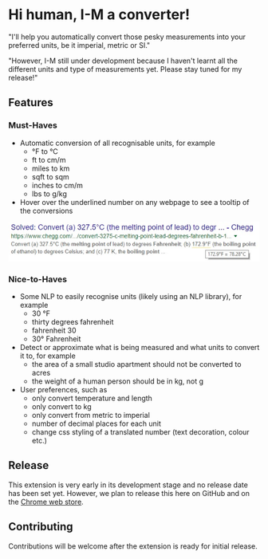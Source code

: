 # Hi human, I-M a converter!
"I'll help you automatically convert those pesky measurements into your preferred units, be it imperial, metric or SI."

"However, I-M still under development because I haven't learnt all the different units and type of measurements yet. Please stay tuned for my release!"

## Features

### Must-Haves
* Automatic conversion of all recognisable units, for example
  * °F to °C
  * ft to cm/m
  * miles to km
  * sqft to sqm
  * inches to cm/m
  * lbs to g/kg
* Hover over the underlined number on any webpage to see a tooltip of the conversions

![example.jpg](/docs/images/example.jpg)
  
### Nice-to-Haves
* Some NLP to easily recognise units (likely using an NLP library), for example
  * 30 °F
  * thirty degrees fahrenheit
  * fahrenheit 30
  * 30° Fahrenheit
* Detect or approximate what is being measured and what units to convert it to, for example
  * the area of a small studio apartment should not be converted to acres
  * the weight of a human person should be in kg, not g
* User preferences, such as
  * only convert temperature and length
  * only convert to kg
  * only convert from metric to imperial
  * number of decimal places for each unit
  * change css styling of a translated number (text decoration, colour etc.)

## Release
This extension is very early in its development stage and no release date has been set yet. However, we plan to release this here on GitHub and on the [Chrome web store](https://chrome.google.com/webstore/category/extensions).

## Contributing
Contributions will be welcome after the extension is ready for initial release.
